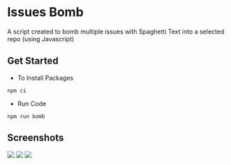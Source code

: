 # Issues Bomb
A script created to bomb multiple issues with Spaghetti Text into a selected repo (using Javascript)

## Get Started
- To Install Packages<br>
```
npm ci
```

- Run Code<br>
```
npm run bomb
```

## Screenshots
<img src = "https://drive.google.com/u/0/uc?id=1u5VOO4qJ5SRkMF5faLAEAx93GDBgrh1Z&export=download"/>
<img src = "https://drive.google.com/u/0/uc?id=1wCNU6w5rpgdZ8Ked03MXehbuX7R-ebzJ&export=download"/>
<img src = "https://drive.google.com/u/0/uc?id=1icgSwqDohM0piUIaf1_01XpvcDB31NG3&export=download"/>
